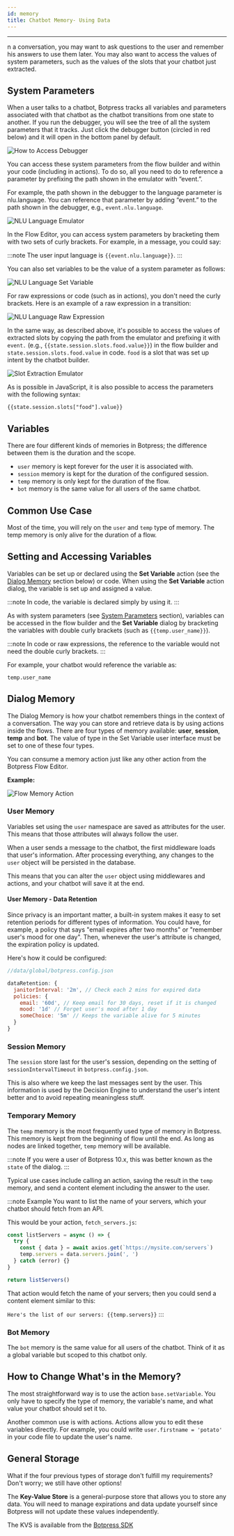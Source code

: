 ```yaml
---
id: memory
title: Chatbot Memory- Using Data
---
```


--------------------

n a conversation, you may want to ask questions to the user and remember his answers to use them later. You may also want to access the values of system parameters, such as the values of the slots that your chatbot just extracted.

## System Parameters

When a user talks to a chatbot, Botpress tracks all variables and parameters associated with that chatbot as the chatbot transitions from one state to another. If you run the debugger, you will see the tree of all the system parameters that it tracks. Just click the debugger button (circled in red below) and it will open in the bottom panel by default.

![How to Access Debugger](/assets/access-debugger.png)

You can access these system parameters from the flow builder and within your code (including in actions). To do so, all you need to do to reference a parameter by prefixing the path shown in the emulator with “event.”.

For example, the path shown in the debugger to the language parameter is nlu.language. You can reference that parameter by adding “event.” to the path shown in the debugger, e.g., `event.nlu.language`.

![NLU Language Emulator](/assets/nlu-emulator.png)

In the Flow Editor, you can access system parameters by bracketing them with two sets of curly brackets. For example, in a message, you could say:

:::note
The user input language is `{{event.nlu.language}}`.
:::

You can also set variables to be the value of a system parameter as follows:

![NLU Language Set Variable](/assets/nlu-variable.png)

For raw expressions or code (such as in actions), you don't need the curly brackets. Here is an example of a raw expression in a transition:

![NLU Language Raw Expression](/assets/nlu-raw-expression.png)

In the same way, as described above, it's possible to access the values of extracted slots by copying the path from the emulator and prefixing it with `event.` (e.g., `{{state.session.slots.food.value}}`) in the flow builder and `state.session.slots.food.value` in code. `food` is a slot that was set up intent by the chatbot builder.

![Slot Extraction Emulator](/assets/slot-extraction-emulator.png)

As is possible in JavaScript, it is also possible to access the parameters with the following syntax:

`{{state.session.slots["food"].value}}`

## Variables

There are four different kinds of memories in Botpress; the difference between them is the duration and the scope.

- `user` memory is kept forever for the user it is associated with.
- `session` memory is kept for the duration of the configured session.
- `temp` memory is only kept for the duration of the flow.
- `bot` memory is the same value for all users of the same chatbot.

## Common Use Case

Most of the time, you will rely on the `user` and `temp` type of memory. The temp memory is only alive for the duration of a flow.

## Setting and Accessing Variables

Variables can be set up or declared using the **Set Variable** action (see the [Dialog Memory](#dialog-memory) section below) or code. When using the **Set Variable** action dialog, the variable is set up and assigned a value.

:::note
In code, the variable is declared simply by using it.
:::

As with system parameters (see [System Parameters](#system-parameter) section), variables can be accessed in the flow builder and the **Set Variable** dialog by bracketing the variables with double curly brackets (such as `{{temp.user_name}}`). 

:::note
In code or raw expressions, the reference to the variable would not need the double curly brackets.
:::

For example, your chatbot would reference the variable as:

`temp.user_name`

## Dialog Memory

The Dialog Memory is how your chatbot remembers things in the context of a conversation. The way you can store and retrieve data is by using actions inside the flows. There are four types of memory available: **user**, **session**, **temp** and **bot**. The value of type in the Set Variable user interface must be set to one of these four types.

You can consume a memory action just like any other action from the Botpress Flow Editor.

**Example:**

![Flow Memory Action](/assets/flow-memory-action.png)

### User Memory

Variables set using the `user` namespace are saved as attributes for the user. This means that those attributes will always follow the user.

When a user sends a message to the chatbot, the first middleware loads that user's information. After processing everything, any changes to the `user` object will be persisted in the database.

This means that you can alter the `user` object using middlewares and actions, and your chatbot will save it at the end.

#### User Memory - Data Retention

Since privacy is an important matter, a built-in system makes it easy to set retention periods for different types of information. You could have, for example, a policy that says "email expires after two months" or "remember user's mood for one day". Then, whenever the user's attribute is changed, the expiration policy is updated.

Here's how it could be configured:

```js
//data/global/botpress.config.json

dataRetention: {
  janitorInterval: '2m', // Check each 2 mins for expired data
  policies: {
    email: '60d', // Keep email for 30 days, reset if it is changed
    mood: '1d' // Forget user's mood after 1 day
    someChoice: '5m' // Keeps the variable alive for 5 minutes
  }
}
```

### Session Memory

The `session` store last for the user's session, depending on the setting of `sessionIntervalTimeout` in `botpress.config.json`.

This is also where we keep the last messages sent by the user. This information is used by the Decision Engine to understand the user's intent better and to avoid repeating meaningless stuff.

### Temporary Memory

The `temp` memory is the most frequently used type of memory in Botpress. This memory is kept from the beginning of flow until the end. As long as nodes are linked together, `temp` memory will be available.

:::note
If you were a user of Botpress 10.x, this was better known as the `state` of the dialog.
:::

Typical use cases include calling an action, saving the result in the `temp` memory, and send a content element including the answer to the user.

:::note Example
You want to list the name of your servers, which your chatbot should fetch from an API.

This would be your action, `fetch_servers.js`:

```js
const listServers = async () => {
  try {
    const { data } = await axios.get(`https://mysite.com/servers`)
    temp.servers = data.servers.join(', ')
  } catch (error) {}
}

return listServers()
```

That action would fetch the name of your servers; then you could send a content element similar to this:

`Here's the list of our servers: {{temp.servers}}`
:::

### Bot Memory

The `bot` memory is the same value for all users of the chatbot. Think of it as a global variable but scoped to this chatbot only.

## How to Change What's in the Memory?

The most straightforward way is to use the action `base.setVariable`. You only have to specify the type of memory, the variable's name, and what value your chatbot should set it to.

Another common use is with actions. Actions allow you to edit these variables directly. For example, you could write `user.firstname = 'potato'` in your code file to update the user's name.

## General Storage

What if the four previous types of storage don't fulfill my requirements? Don't worry; we still have other options!

The **Key-Value Store** is a general-purpose store that allows you to store any data. You will need to manage expirations and data update yourself since Botpress will not update these values independently.

The KVS is available from the [Botpress SDK](https://botpress.com/reference/modules/_botpress_sdk_.kvs.html)
